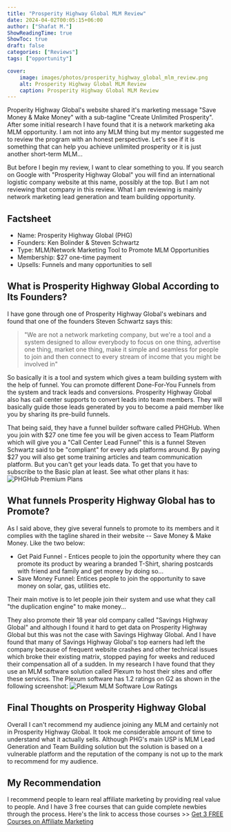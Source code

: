 ```yaml
---
title: "Prosperity Highway Global MLM Review"
date: 2024-04-02T00:05:15+06:00
author: ["Shafat M."]
ShowReadingTime: true
ShowToc: true
draft: false
categories: ["Reviews"]
tags: ["opportunity"]

cover: 
    image: images/photos/prosperity_highway_global_mlm_review.png
    alt: Prosperity Highway Global MLM Review
    caption: Prosperity Highway Global MLM Review
---
```


Properity Highway Global's website shared it's marketing message "Save Money & Make Money"  with a sub-tagline "Create Unlimited Prosperity". After some initial research I have found that it is a network marketing aka MLM opportunity. I am not into any MLM thing but my mentor suggested me to review the program with an honest perspective. Let's see if it is something that can help you achieve unlimited prosperity or it is just another short-term MLM...

But before I begin my review, I want to clear something to you. If you search on Google with "Prosperity Highway Global" you will find an international logistic company website at this name, possibly at the top. But I am not reviewing that company in this review. What I am reviewing is mainly network marketing lead generation and team building opportunity.

## Factsheet
* Name: Prosperity Highway Global (PHG)
* Founders: Ken Bolinder & Steven Schwartz
* Type: MLM/Network Marketing Tool to Promote MLM Opportunities
* Membership: $27 one-time payment
* Upsells: Funnels and many opportunities to sell


## What is Prosperity Highway Global According to Its Founders?
I have gone through one of Prosperity Highway Global's webinars and found that one of the founders Steven Schwartz says this:
> "We are not a network marketing company, but we're a tool and a system designed to allow everybody to focus on one thing, advertise one thing, market one thing, make it simple and seamless for people to join and then connect to every stream of income that you might be involved in"

So basically it is a tool and system which gives a team building system with the help of funnel. You can promote different Done-For-You Funnels from the system and track leads and conversions. Prosperity Highway Global also has call center supports to convert leads into team members. They will basically guide those leads generated by you to become a paid member like you by sharing its pre-build funnels. 

That being said, they have a funnel builder software called PHGHub. When you join with $27 one time fee you will be given access to Team Platform which will give you a "Call Center Lead Funnel" this is a funnel Steven Schwartz said to be "compliant" for every ads platforms around. By paying $27 you will also get some training articles and team communication platform. But you can't get your leads data. To get that you have to subscribe to the Basic plan at least. See what other plans it has:
![PHGHub Premium Plans](/images/screenshots/phgub_premium_plans.png "PHGHub Premium Plans")

## What funnels Prosperity Highway Global has to Promote?
As I said above, they give several funnels to promote to its members and it complies with the tagline shared in their website -- Save Money & Make Money. Like the two below:

- Get Paid Funnel - Entices people to join the opportunity where they can promote its product by wearing a branded T-Shirt, sharing postcards with friend and family and get money by doing so...
- Save Money Funnel: Entices people to join the opportunity to save money on solar, gas, utilities etc.

Their main motive is to let people join their system and use what they call "the duplication engine" to make money... 

They also promote their 18 year old company called "Savings Highway Global" and although I found it hard to get data on Prosperity Highway Global but this was not the case with Savings Highway Global. And I have found that many of Savings Highway Global's top earners had left the company because of frequent website crashes and other technical issues which broke their existing matrix, stopped paying for weeks and reduced their compensation all of a sudden. In my research I have found that they use an MLM software solution called Plexum to host their sites and offer these services. The Plexum software has 1.2 ratings on G2 as shown in the following screenshot:
![Plexum MLM Software Low Ratings](/images/screenshots/plexum_mlm_software_ratings.png "Plexum software company has a 1.2 rating on G2")


## Final Thoughts on Prosperity Highway Global
Overall I can't recommend my audience joining any MLM and certainly not in Prosperity Highway Global. It took me considerable amount of time to understand what it actually sells. Although PHG's main USP is MLM Lead Generation and Team Building solution but the solution is based on a vulnerable platform and the reputation of the company is not up to the mark to recommend for my audience.

## My Recommendation
I recommend people to learn real affiliate marketing by providing real value to people. And I have 3 free courses that can guide complete newbies through the process. Here's the link to access those courses >> [Get 3 FREE Courses on Affiliate Marketing](https://100dfy.com/shafat)

